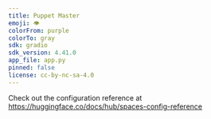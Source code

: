 ```yaml
---
title: Puppet Master
emoji: 👁
colorFrom: purple
colorTo: gray
sdk: gradio
sdk_version: 4.41.0
app_file: app.py
pinned: false
license: cc-by-nc-sa-4.0
---
```


Check out the configuration reference at https://huggingface.co/docs/hub/spaces-config-reference
